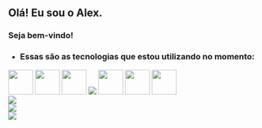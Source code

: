 ## Olá! Eu sou o Alex. 

### Seja bem-vindo!

- ### Essas são as tecnologias que estou utilizando no momento:

<div>
  <img src="https://cdn.jsdelivr.net/gh/devicons/devicon/icons/linux/linux-original.svg" width="50" />
  <img src="https://cdn.jsdelivr.net/gh/devicons/devicon/icons/php/php-original.svg" width="50" />
  <img src="https://cdn.jsdelivr.net/gh/devicons/devicon/icons/python/python-original.svg" width="50" />
  <img src="https://cdn.jsdelivr.net/gh/devicons/devicon/icons/java/java-original.svg" />      
  <img src="https://cdn.jsdelivr.net/gh/devicons/devicon/icons/vscode/vscode-original.svg" width="50" />
  <img src="https://cdn.jsdelivr.net/gh/devicons/devicon/icons/heroku/heroku-original.svg" width="50" />
  <img src="https://cdn.jsdelivr.net/gh/devicons/devicon/icons/git/git-original.svg" width="50" />
  
</div>


<div>
  <img src="https://github-readme-stats.vercel.app/api?username=alex-sandro&theme=tokyonight" />
</div>

<div>
  <img src="https://github-readme-stats.vercel.app/api/top-langs/?username=alex-sandro&theme=tokyonight" />
</div>

<div>
  <a href="https://www.linkedin.com/in/alexssoliveira/">
    <img src="https://img.shields.io/badge/LinkedIn-0077B5?style=for-the-badge&logo=linkedin&logoColor=white">
  </a>
</div>

